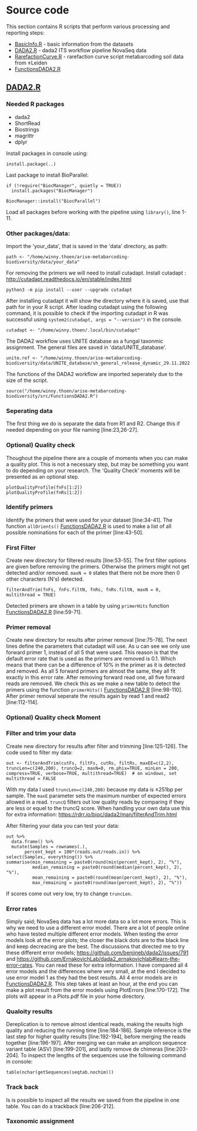 # Source code

This section contains R scripts that perform various processing and reporting steps:

- [BasicInfo.R](BasicInfo.R) - basic information from the datasets
- [DADA2.R](DADA2.R) - dada2 ITS workflow pipeline NovaSeq data
- [RarefactionCurve.R](RarefactionCurve.R) - rarefaction curve script metabarcoding soil data from ±Leiden
- [FunctionsDADA2.R](FunctionsDADA2.R)

## [DADA2.R](DADA2.R)

### Needed R packages
- dada2
- ShortRead
- Biostrings
- magrittr
- dplyr

Install packages in console using:

    install.package(..)

Last package to install BioParallel:

    if (!require("BiocManager", quietly = TRUE))
      install.packages("BiocManager")

    BiocManager::install("BiocParallel")

Load all packages before working with the pipeline using `library()`, line 1-11.

### Other packages/data:
Import the 'your_data', that is saved in the 'data' directory, as path:

    path <- "/home/winny.thoen/arise-metabarcoding-biodiversity/data/your_data"

For removing the primers we will need to install cutadapt.
Install cutadapt : http://cutadapt.readthedocs.io/en/stable/index.html

    python3 -m pip install --user --upgrade cutadapt

After installing cutadapt it will show the directory where it is saved, use that path for in your R script. After loading cutadapt using the following command, it is possible to check if the importing cutadapt in R was successful using `system2(cutadapt, args = "--version")` in the console.

    cutadapt <- "/home/winny.thoen/.local/bin/cutadapt"

The DADA2 workflow uses UNITE database as a fungal taxonmic assignment. The general files are saved in 'data/UNITE_database'.

    unite.ref <- "/home/winny.thoen/arise-metabarcoding-biodiversity/data/UNITE_database/sh_general_release_dynamic_29.11.2022.fasta"

The functions of the DADA2 workflow are imported seperately due to the size of the script.

    source("/home/winny.thoen/arise-metabarcoding-biodiversity/src/FunctionsDADA2.R")

### Seperating data

The first thing we do is separate the data from R1 and R2. Change this if needed depending on your file naming [line:23,26-27]. 

### Optional) Quality check

Thoughout the pipeline there are a couple of moments when you can make a quality plot. This is not a necessary step, but may be something you want to do depending on your research. The 'Quality Check' moments will be presented as an optional step.

    plotQualityProfile(fnFs[1:2])
    plotQualityProfile(fnRs[1:2])

### Identify primers

Identify the primers that were used for your dataset [line:34-41]. The function `allOrients()` [FunctionsDADA2.R](FunctionsDADA2.R) is used to make a list of all possible nominations for each of the primer [line:43-50].

### First Filter

Create new directory for filtered results [line:53-55]. The first filter options are given before removing the primers. Otherwise the primers might not get detected and/or removed. `maxN = 0` states that there not be more then 0 other characters (N's) detected.

    filterAndTrim(fnFs, fnFs.filtN, fnRs, fnRs.filtN, maxN = 0, multithread = TRUE)
    
Detected primers are shown in a table by using `primerHits` function [FunctionsDADA2.R](FunctionsDADA2.R) [line:59-71].

### Primer removal

Create new directory for results after primer removal [line:75-78]. The next lines define the parameters that cutadapt will use. As u can see we only use forward primer 1, instead of all 5 that were used. This reason is that the default error rate that is used as the primers are removed is 0.1. Which means that there can be a difference of 10% in the primer as it is detected and removed. As all 5 forward primers are almost the same, they all fit exactly in this error rate. After removing forward read one, all five forward reads are removed. We check this as we make a new table to detect the primers using the function `primerHits()` [FunctionsDADA2.R](FunctionsDADA2.R) [line:98-110]. After primer removal seperate the results again by read 1 and read2 [line:112-114].

### Optional) Quality check Moment

### Filter and trim your data

Create new directory for results after filter and trimming [line:125-126].
The code used to filter my data:

    out <- filterAndTrim(cutFs, filtFs, cutRs, filtRs, maxEE=c(2,2), truncLen=c(240,200), truncQ=2, maxN=0, rm.phix=TRUE, minLen = 200, compress=TRUE, verbose=TRUE, multithread=TRUE)  # on windows, set multithread = FALSE

With my data I used `truncLen=c(240,200)` because my data is ±251bp per sample. 
The `maxE` parameter sets the maximum number of expected errors allowed in a read. `truncQ` filters out low quality reads by comparing if they are less or equel to the truncQ score. When handling your own data use this for extra information: https://rdrr.io/bioc/dada2/man/filterAndTrim.html

After filtering your data you can test your data:

    out %>% 
      data.frame() %>% 
      mutate(Samples = rownames(.),
           percent_kept = 100*(reads.out/reads.in)) %>%
    select(Samples, everything()) %>%
    summarise(min_remaining = paste0(round(min(percent_kept), 2), "%"), 
              median_remaining = paste0(round(median(percent_kept), 2), "%"),
              mean_remaining = paste0(round(mean(percent_kept), 2), "%"), 
              max_remaining = paste0(round(max(percent_kept), 2), "%"))

If scores come out very low, try to change `truncLen`. 

### Error rates

Simply said; NovaSeq data has a lot more data so a lot more errors. This is why we need to use a different error model. There are a lot of people online who have tested multiple different error models. When testing the error models look at the error plots; the closer the black dots are to the black line ánd keep decreacing are the best. The discussions that directed me to try these different error models; https://github.com/benjjneb/dada2/issues/791 and https://github.com/ErnakovichLab/dada2_ernakovichlab#learn-the-error-rates. You can read these for extra information. I have compared all 4 error models and the differences where very small, at the end I decided to use error model 1 as they had the best results. All 4 error models are in [FunctionsDADA2.R](FunctionsDADA2.R). This step takes at least an hour, at the end you can make a plot result from the error models using PlotErrors [line:170-172]. The plots will appear in a Plots.pdf file in your home directory. 
### Qualoity results 

Dereplication is to remove almost identical reads, making the results high quality and reducing the running time [line:184-186]. Sample inference is the last step for higher quality results [line:192-194], before merging the reads together [line:196-197]. After merging we can make an amplicon sequence variant table (ASV) [line:199-201], and lastly remove de chimeras [line:203-204]. To inspect the lengths of the sequences use the following command in console:

    table(nchar(getSequences(seqtab.nochim)))

### Track back

Is is possible to inspect all the results we saved from the pipeline in one table. You can do a trackback [line:206-212].

### Taxonomic assignment










